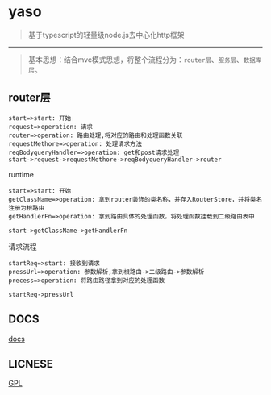 # yaso
>
>基于typescript的轻量级node.js去中心化http框架
>
---

> 基本思想：结合mvc模式思想，将整个流程分为：`router层`、`服务层`、`数据库层`。

## router层

```flow
start=>start: 开始
request=>operation: 请求
router=>operation: 路由处理,将对应的路由和处理函数关联
requestMethore=>operation: 处理请求方法
reqBodyqueryHandler=>operation: get和post请求处理
start->request->requestMethore->reqBodyqueryHandler->router
```

runtime

```flow
start=>start: 开始
getClassName=>operation: 拿到router装饰的类名称，并存入RouterStore，并将类名注册为根路由
getHandlerFn=>operation: 拿到路由具体的处理函数，将处理函数挂载到二级路由表中

start->getClassName->getHandlerFn

```

请求流程

```flow
startReq=>start: 接收到请求
pressUrl=>operation: 参数解析,拿到根路由->二级路由->参数解析
precess=>operation: 将路由路径拿到对应的处理函数

startReq->pressUrl
```

## DOCS
[docs](https://uporphyrio.github.io/yaso/)



## LICNESE

[GPL](LICENSE)






